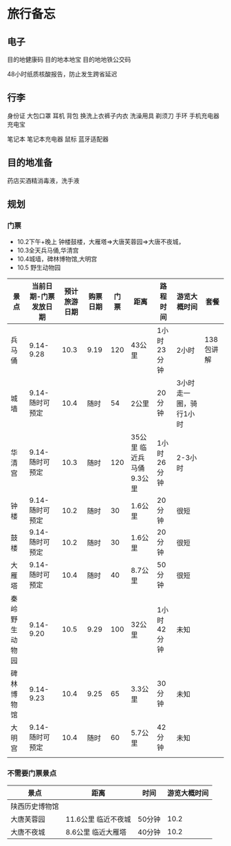 # 旅行备忘

## 电子

目的地健康码 目的地本地宝 目的地地铁公交码

48小时纸质核酸报告，防止发生跨省延迟

## 行李

身份证 大包口罩 耳机 背包  换洗上衣裤子内衣  洗澡用具 剃须刀 手环 手机充电器 充电宝 

笔记本 笔记本充电器 鼠标 蓝牙适配器

## 目的地准备

药店买酒精消毒液，洗手液

## 规划

### 门票

* 10.2下午+晚上 钟楼鼓楼，大雁塔=>大唐芙蓉园=>大唐不夜城，
* 10.3全天兵马俑,华清宫
* 10.4城墙，碑林博物馆,大明宫
* 10.5 野生动物园

| 景点           | 当前日期-门票发放日期 | 预计旅游日期 | 购票日期 | 门票 | 距离                     | 路程时间    | 游览大概时间           | 套餐      |
| -------------- | --------------------- | ------------ | -------- | ---- | ------------------------ | ----------- | ---------------------- | --------- |
| 兵马俑         | 9.14-9.28             | 10.3         | 9.19     | 120  | 43公里                   | 1小时23分钟 | 2小时                  | 138包讲解 |
| 城墙           | 9.14-随时可预定       | 10.4         | 随时     | 54   | 2公里                    | 20分钟      | 3小时走一圈，骑行1小时 |           |
| 华清宫         | 9.14-随时可预定       | 10.3         | 随时     | 120  | 35公里 临近兵马俑9.3公里 | 1小时26分钟 | 2-3小时                |           |
| 钟楼           | 9.14-随时可预定       | 10.2         | 随时     | 30   | 1.6公里                  | 20分钟      | 很短                   |           |
| 鼓楼           | 9.14-随时可预定       | 10.2         | 随时     | 30   | 1.6公里                  | 20分钟      | 很短                   |           |
| 大雁塔         | 9.14-随时可预定       | 10.4         | 随时     | 40   | 8.7公里                  | 50分钟      | 很短                   |           |
| 秦岭野生动物园 | 9.14-9.20             | 10.5         | 9.29     | 100  | 32公里                   | 1小时42分钟 | 未知                   |           |
| 碑林博物馆     | 9.14-9.23             | 10.4         | 9.25     | 65   | 3.3公里                  | 30分钟      | 未知                   |           |
| 大明宫         | 9.14-随时可预定       | 10.4         | 随时     | 60   | 5.7公里                  | 42分钟      | 未知                   |           |
|                |                       |              |          |      |                          |             |                        |           |

### 不需要门票景点

| 景点           | 距离                | 时间   | 游览大概时间 |
| -------------- | ------------------- | ------ | ------------ |
| 陕西历史博物馆 |                     |        |              |
| 大唐芙蓉园     | 11.6公里 临近不夜城 | 50分钟 | 10.2         |
| 大唐不夜城     | 8.6公里 临近大雁塔  | 40分钟 | 10.2         |